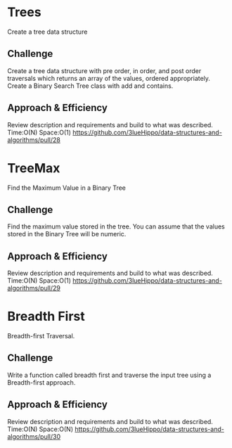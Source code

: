 # Trees
<!-- Short summary or background information -->
Create a tree data structure

## Challenge
<!-- Description of the challenge -->
Create a tree data structure with pre order, in order, and post order traversals which returns an array of the values, ordered appropriately. Create a Binary Search Tree class with add and contains.

## Approach & Efficiency
<!-- What approach did you take? Why? What is the Big O space/time for this approach? -->
Review description and requirements and build to what was described. Time:O(N) Space:O(1)
https://github.com/3lueHippo/data-structures-and-algorithms/pull/28

# TreeMax
<!-- Short summary or background information -->
Find the Maximum Value in a Binary Tree

## Challenge
<!-- Description of the challenge -->
Find the maximum value stored in the tree. You can assume that the values stored in the Binary Tree will be numeric.

## Approach & Efficiency
<!-- What approach did you take? Why? What is the Big O space/time for this approach? -->
Review description and requirements and build to what was described. Time:O(N) Space:O(1)
https://github.com/3lueHippo/data-structures-and-algorithms/pull/29

# Breadth First
<!-- Short summary or background information -->
Breadth-first Traversal.

## Challenge
<!-- Description of the challenge -->
Write a function called breadth first and traverse the input tree using a Breadth-first approach.

## Approach & Efficiency
<!-- What approach did you take? Why? What is the Big O space/time for this approach? -->
Review description and requirements and build to what was described. Time:O(N) Space:O(N)
https://github.com/3lueHippo/data-structures-and-algorithms/pull/30

